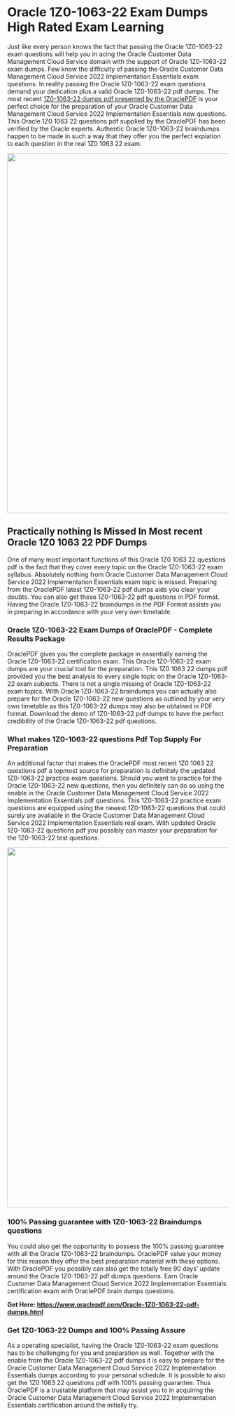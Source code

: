 <h1>Oracle 1Z0-1063-22 Exam Dumps High Rated Exam Learning</h1>
<p>Just like every person knows the fact that passing the Oracle 1Z0-1063-22 exam questions will help you in acing the&nbsp;Oracle Customer Data Management Cloud Service&nbsp;domain with the support of Oracle 1Z0-1063-22 exam dumps. Few know the difficulty of passing the Oracle Customer Data Management Cloud Service 2022 Implementation Essentials exam questions. In reality passing the Oracle 1Z0-1063-22 exam questions demand your dedication plus a valid Oracle 1Z0-1063-22 pdf dumps. The most recent&nbsp;<a href="https://www.oraclepdf.com/Oracle-1Z0-1063-22-pdf-dumps.html">1Z0-1063-22 dumps pdf presented by the OraclePDF</a>&nbsp;is your perfect choice for the preparation of your Oracle Customer Data Management Cloud Service 2022 Implementation Essentials new questions. This Oracle 1Z0 1063 22 questions pdf supplied by the OraclePDF has been verified by the Oracle experts. Authentic Oracle 1Z0-1063-22 braindumps happen to be made in such a way that they offer you the perfect expiation to each question in the real 1Z0 1063 22 exam.</p>
<p><a href="https://www.oraclepdf.com/Oracle-1Z0-1063-22-pdf-dumps.html"><img src="https://i.ibb.co/mJY6Knz/1.png" width="820" /></a></p>
<h2>Practically nothing Is Missed In Most recent Oracle 1Z0 1063 22 PDF Dumps</h2>
<p>One of many most important functions of this Oracle 1Z0 1063 22 questions pdf is the fact that they cover every topic on the Oracle 1Z0-1063-22 exam syllabus. Absolutely nothing from Oracle Customer Data Management Cloud Service 2022 Implementation Essentials exam topic is missed. Preparing from the OraclePDF latest 1Z0-1063-22 pdf dumps aids you clear your doubts. You can also get these 1Z0-1063-22 pdf questions in PDF format. Having the Oracle 1Z0-1063-22 braindumps in the PDF Format assists you in preparing in accordance with your very own timetable.</p>
<h3>Oracle 1Z0-1063-22 Exam Dumps of OraclePDF - Complete Results Package</h3>
<p>OraclePDF gives you the complete package in essentially earning the Oracle 1Z0-1063-22 certification exam. This Oracle 1Z0-1063-22 exam dumps are your crucial tool for the preparation. This 1Z0 1063 22 dumps pdf provided you the best analysis to every single topic on the Oracle 1Z0-1063-22 exam subjects. There is not a single missing of Oracle 1Z0-1063-22 exam topics. With Oracle 1Z0-1063-22 braindumps you can actually also prepare for the Oracle 1Z0-1063-22 new questions as outlined by your very own timetable as this 1Z0-1063-22 dumps may also be obtained in PDF format. Download the demo of 1Z0-1063-22 pdf dumps to have the perfect credibility of the Oracle 1Z0-1063-22 pdf questions.</p>
<h3>What makes 1Z0-1063-22 questions Pdf Top Supply For Preparation</h3>
<p>An additional factor that makes the OraclePDF most recent 1Z0 1063 22 questions pdf a topmost source for preparation is definitely the updated 1Z0-1063-22 practice exam questions. Should you want to practice for the Oracle 1Z0-1063-22 new questions, then you definitely can do so using the enable in the Oracle Customer Data Management Cloud Service 2022 Implementation Essentials pdf questions. This 1Z0-1063-22 practice exam questions are equipped using the newest 1Z0-1063-22 questions that could surely are available in the Oracle Customer Data Management Cloud Service 2022 Implementation Essentials real exam. With updated Oracle 1Z0-1063-22 questions pdf you possibly can master your preparation for the 1Z0-1063-22 test questions.</p>
<p><img src="https://i.ibb.co/TWQ7T6D/2.png" width="820" /></p>
<h3>100% Passing guarantee with 1Z0-1063-22 Braindumps questions</h3>
<p>You could also get the opportunity to possess the 100% passing guarantee with all the Oracle 1Z0-1063-22 braindumps. OraclePDF value your money for this reason they offer the best preparation material with these options. With OraclePDF you possibly can also get the totally free 90 days&rsquo; update around the Oracle 1Z0-1063-22 pdf dumps questions. Earn Oracle Customer Data Management Cloud Service 2022 Implementation Essentials certification exam with&nbsp;OraclePDF&nbsp;brain dumps questions.</p>
<p><strong>Get Here: <a href="https://www.oraclepdf.com/Oracle-1Z0-1063-22-pdf-dumps.html">https://www.oraclepdf.com/Oracle-1Z0-1063-22-pdf-dumps.html</a></strong></p>
<h3>Get 1Z0-1063-22&nbsp;Dumps&nbsp;and 100% Passing Assure</h3>
<p>As a operating specialist, having the Oracle 1Z0-1063-22 exam questions has to be challenging for you and preparation as well. Together with the enable from the Oracle 1Z0-1063-22 pdf dumps it is easy to prepare for the Oracle Customer Data Management Cloud Service 2022 Implementation Essentials dumps according to your personal schedule. It is possible to also get the 1Z0 1063 22 questions pdf with 100% passing guarantee. Thus OraclePDF is a trustable platform that may assist you to in acquiring the Oracle Customer Data Management Cloud Service 2022 Implementation Essentials certification around the initially try.</p>
